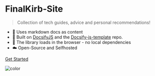 <h1 id="cover-heading">
  FinalKirb-Site  <!-- TODO: Update title -->
</h1>


>  Collection of tech guides, advice and personal recommendations! <!-- TODO: Replace with your description -->


<!-- TODO: Update to match your project's benefits/features. Git emojis work great here. -->

- :open_file_folder: Uses markdown docs as content
- :nut_and_bolt: Built on [DocsifyJS](https://docsify.js.org/) and the [Docsify-js-template](https://github.com/MichaelCurrin/docsify-js-template) repo.
- :pushpin: The library loads in the browser - no local dependencies
- :cloud: Open-Source and Selfhosted


[Get Started](#finalkirb-site) <!-- TODO: Use ID of your homepage heading -->

<!-- TODO: Set your background color or image. -->
![color](#b3d9f8)

